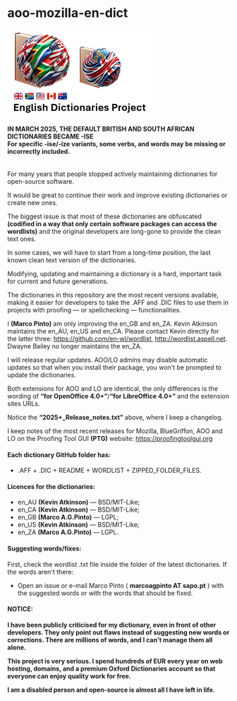aoo-mozilla-en-dict
===================

![Project Logo](assets/logo_2025+.png)

<B>IN MARCH 2025, THE DEFAULT BRITISH AND SOUTH AFRICAN DICTIONARIES BECAME -ISE<br>
For specific -ise/-ize variants, some verbs, and words may be missing or incorrectly included.</B>
<br>
<br>
<br>
For many years that people stopped actively maintaining dictionaries for open-source software.

It would be great to continue their work and improve existing dictionaries or create new ones.

The biggest issue is that most of these dictionaries are obfuscated <B>(codified in a way that only certain software packages can access the wordlists)</B> and the original developers are long-gone to provide the clean text ones.

In some cases, we will have to start from a long-time position, the last known clean text version of the dictionaries.

Modifying, updating and maintaining a dictionary is a hard, important task for current and future generations.

The dictionaries in this repository are the most recent versions available, making it easier for developers to take the .AFF and .DIC files to use them in projects with proofing — or spellchecking — functionalities.

I <B>(Marco Pinto)</B> am only improving the en_GB and en_ZA. Kevin Atkinson maintains the en_AU, en_US and en_CA. Please contact Kevin directly for the latter three: https://github.com/en-wl/wordlist, http://wordlist.aspell.net. Dwayne Bailey no longer maintains the en_ZA.

I will release regular updates. AOO/LO admins may disable automatic updates so that when you install their package, you won't be prompted to update the dictionaries.

Both extensions for AOO and LO are identical, the only differences is the wording of <B>“for OpenOffice 4.0+”</B>/<B>“for LibreOffice 4.0+”</B> and the extension sites URLs.

Notice the <B>“2025+_Release_notes.txt”</B> above, where I keep a changelog.

I keep notes of the most recent releases for Mozilla, BlueGriffon, AOO and LO on the Proofing Tool GUI <B>(PTG)</B> website:
https://proofingtoolgui.org


#### Each dictionary GitHub folder has:
* .AFF + .DIC + README + WORDLIST + ZIPPED_FOLDER_FILES.  
  
  
#### Licences for the dictionaries:
* en_AU <B>(Kevin Atkinson)</B> — BSD/MIT-Like;
* en_CA <B>(Kevin Atkinson)</B> — BSD/MIT-Like;
* en_GB <B>(Marco A.G.Pinto)</B> — LGPL;
* en_US <B>(Kevin Atkinson)</B> — BSD/MIT-Like;
* en_ZA <B>(Marco A.G.Pinto)</B> — LGPL. 
  

#### Suggesting words/fixes:

First, check the wordlist .txt file inside the folder of the latest dictionaries. If the words aren't there:
* Open an issue or e-mail Marco Pinto ( <B>marcoagpinto AT sapo.pt</B> ) with the suggested words or with the words that should be fixed.


#### NOTICE:
<B>I have been publicly criticised for my dictionary, even in front of other developers. They only point out flaws instead of suggesting new words or corrections. There are millions of words, and I can't manage them all alone.

This project is very serious. I spend hundreds of EUR every year on web hosting, domains, and a premium Oxford Dictionaries account so that everyone can enjoy quality work for free.

I am a disabled person and open-source is almost all I have left in life.</B>
